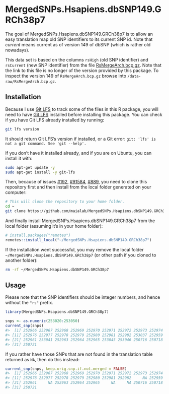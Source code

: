 
<!-- README.md is generated from README.Rmd. Please edit that file -->

# MergedSNPs.Hsapiens.dbSNP149.GRCh38p7

<!-- badges: start -->
<!-- badges: end -->

The goal of MergedSNPs.Hsapiens.dbSNP149.GRCh38p7 is to allow an easy
translation map old SNP identifiers to its current SNP id. Note that
*current* means current as of version 149 of dbSNP (which is rather old
nowadays).

This data set is based on the columns `rsHigh` (old SNP identifier) and
`rsCurrent` (new SNP identifier) from the file
[RsMergeArch.bcp.gz](ftp://ftp.ncbi.nlm.nih.gov/snp/organisms/human_9606/database/organism_data/RsMergeArch.bcp.gz).
Note that the link to this file is no longer of the version provided by
this package. To inspect the version 149 of `RsMergeArch.bcp.gz` browse
into `/data-raw/RsMergeArch.bcp.gz`.

## Installation

Because I use [Git LFS](https://git-lfs.github.com/) to track some of
the files in this R package, you will need to have [Git
LFS](https://git-lfs.github.com/) installed before installing this
package. You can check if you have Git LFS already installed by running:

``` bash
git lfs version
```

It should return Git LFS’s version if installed, or a Git error:
`git: 'lfs' is not a git command. See 'git --help'.`

If you don’t have it installed already, and if you are on Ubuntu, you
can install it with:

``` bash
sudo apt-get update -y
sudo apt-get install -y git-lfs
```

Then, because of issues
[\#192](https://github.com/r-lib/remotes/issues/292),
[\#91584](https://community.rstudio.com/t/cant-access-data-in-a-package-that-i-created/91584),
[\#889](https://github.com/r-lib/devtools/issues/889), you need to clone
this repository first and then install from the local folder generated
on your computer:

``` bash
# This will clone the repository to your home folder.
cd ~
git clone https://github.com/maialab/MergedSNPs.Hsapiens.dbSNP149.GRCh38p7
```

And finally install MergedSNPs.Hsapiens.dbSNP149.GRCh38p7 from the local
folder (assuming it’s in your home folder):

``` r
# install.packages("remotes")
remotes::install_local("~/MergedSNPs.Hsapiens.dbSNP149.GRCh38p7")
```

If the installation went successful, you may remove the local folder
`~/MergedSNPs.Hsapiens.dbSNP149.GRCh38p7` (or other path if you cloned
to another folder):

``` bash
rm -rf ~/MergedSNPs.Hsapiens.dbSNP149.GRCh38p7
```

## Usage

Please note that the SNP identifiers should be integer numbers, and
hence without the `"rs"` prefix.

``` r
library(MergedSNPs.Hsapiens.dbSNP149.GRCh38p7)

snps <- as.numeric(253020:253050)
current_snp(snps)
#>  [1] 252966 252967 252968 252969 252970 252971 252972 252973 252974 252975
#> [11] 252976 252977 252978 252979 252980 252981 252982 253037 252959 252960
#> [21] 252961 253041 252963 252964 252965 253045 253046 250716 250718 250719
#> [31] 250721
```

If you rather have those SNPs that are not found in the translation
table returned as `NA`, then do this instead:

``` r
current_snp(snps, keep.orig.snp.if.not.merged = FALSE)
#>  [1] 252966 252967 252968 252969 252970 252971 252972 252973 252974 252975
#> [11] 252976 252977 252978 252979 252980 252981 252982     NA 252959 252960
#> [21] 252961     NA 252963 252964 252965     NA     NA 250716 250718 250719
#> [31] 250721
```
